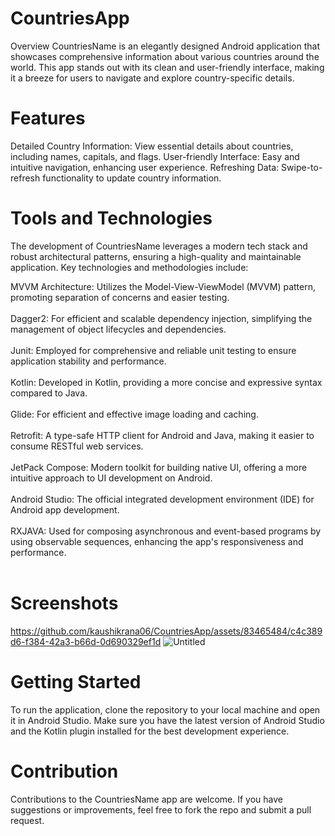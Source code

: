 # CountriesApp
Overview
CountriesName is an elegantly designed Android application that showcases comprehensive information about various countries around the world. This app stands out with its clean and user-friendly interface, making it a breeze for users to navigate and explore country-specific details.

# Features
Detailed Country Information: View essential details about countries, including names, capitals, and flags.
User-friendly Interface: Easy and intuitive navigation, enhancing user experience.
Refreshing Data: Swipe-to-refresh functionality to update country information.
# Tools and Technologies
The development of CountriesName leverages a modern tech stack and robust architectural patterns, ensuring a high-quality and maintainable application. Key technologies and methodologies include:

MVVM Architecture: Utilizes the Model-View-ViewModel (MVVM) pattern, promoting separation of concerns and easier testing.<br>
<br>
Dagger2: For efficient and scalable dependency injection, simplifying the management of object lifecycles and dependencies.<br>
<br>
Junit: Employed for comprehensive and reliable unit testing to ensure application stability and performance.<br>
<br>
Kotlin: Developed in Kotlin, providing a more concise and expressive syntax compared to Java.<br>
<br>
Glide: For efficient and effective image loading and caching.<br>
<br>
Retrofit: A type-safe HTTP client for Android and Java, making it easier to consume RESTful web services.<br>
<br>
JetPack Compose: Modern toolkit for building native UI, offering a more intuitive approach to UI development on Android.<br>
<br>
Android Studio: The official integrated development environment (IDE) for Android app development.<br>
<br>
RXJAVA: Used for composing asynchronous and event-based programs by using observable sequences, enhancing the app's responsiveness and performance.<br>
<br>
# Screenshots


https://github.com/kaushikrana06/CountriesApp/assets/83465484/c4c389d6-f384-42a3-b66d-0d690329ef1d
![Untitled](https://github.com/kaushikrana06/CountriesApp/assets/83465484/f757298b-dd9f-42d6-bcb1-7a41371bf432)


# Getting Started
To run the application, clone the repository to your local machine and open it in Android Studio. Make sure you have the latest version of Android Studio and the Kotlin plugin installed for the best development experience.

# Contribution
Contributions to the CountriesName app are welcome. If you have suggestions or improvements, feel free to fork the repo and submit a pull request.
